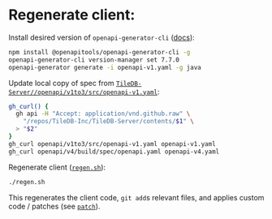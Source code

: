 # Regenerate client:

Install desired version of `openapi-generator-cli` ([docs](https://openapi-generator.tech/docs/installation)):
```bash
npm install @openapitools/openapi-generator-cli -g
openapi-generator-cli version-manager set 7.7.0
openapi-generator generate -i openapi-v1.yaml -g java
```

Update local copy of spec from [`TileDB-Server//openapi/v1to3/src/openapi-v1.yaml`](https://github.com/TileDB-Inc/TileDB-Server/blob/main/openapi/v1to3/src/openapi-v1.yaml):
```bash
gh_curl() {
  gh api -H "Accept: application/vnd.github.raw" \
    "/repos/TileDB-Inc/TileDB-Server/contents/$1" \
  > "$2"
}
gh_curl openapi/v1to3/src/openapi-v1.yaml openapi-v1.yaml
gh_curl openapi/v4/build/spec/openapi.yaml openapi-v4.yaml
```

Regenerate client ([`regen.sh`](regen.sh)):
```bash
./regen.sh
```

This regenerates the client code, `git add`s relevant files, and applies custom code / patches (see [`patch`]).

[`patch`]: https://github.com/TileDB-Inc/TileDB-Cloud-Java/commit/patch
